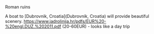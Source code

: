 Roman ruins

A boat to [Dubrovnik, Croatia](Dubrovnik, Croatia) will provide beautiful scenery. https://www.jadrolinija.hr/pdfs/EUR%20-%20engl.DUZ.%202011.pdf (20-60EUR) - looks like a day trip

